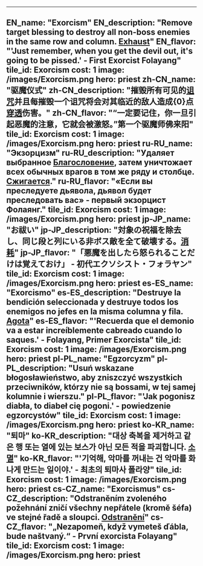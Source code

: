 ---

EN_name: "Exorcism"
EN_description: "Remove target blessing to destroy all non-boss enemies in the same row and column. <u>Exhaust</u>"
EN_flavor: "'Just remember, when you get the devil out, it's going to be pissed.' - First Exorcist Folayang"
tile_id: Exorcism
cost: 1
image: /images/Exorcism.png
hero: priest
zh-CN_name: "驱魔仪式"
zh-CN_description: "摧毁所有可见的<u>诅咒</u>并且每摧毁一个诅咒将会对其临近的敌人造成{0}点<u>穿透</u>伤害。"
zh-CN_flavor: "“一定要记住，你一旦引起恶魔的注意，它就会被激怒。”第一个驱魔师佛来阳"
tile_id: Exorcism
cost: 1
image: /images/Exorcism.png
hero: priest
ru-RU_name: "Экзорцизм"
ru-RU_description: "Удаляет выбранное <u>Благословение</u>, затем уничтожает всех обычных врагов в том же ряду и столбце. <u>Сжигается</u>."
ru-RU_flavor: "«Если вы преследуете дьявола, дьявол будет преследовать вас» - первый экзорцист Фолаянг."
tile_id: Exorcism
cost: 1
image: /images/Exorcism.png
hero: priest
jp-JP_name: "お祓い"
jp-JP_description: "対象の祝福を除去し、同じ段と列にいる非ボス敵を全て破壊する。<u>消耗</u>"
jp-JP_flavor: "「悪魔を出したら怒られることだけは覚えておけ」 - 初代エクソシスト・フォラヤン"
tile_id: Exorcism
cost: 1
image: /images/Exorcism.png
hero: priest
es-ES_name: "Exorcismo"
es-ES_description: "Destruye la bendición seleccionada y destruye todos los enemigos no jefes en la misma columna y fila. <u>Agota</u>"
es-ES_flavor: "'Recuerda que el demonio va a estar increíblemente cabreado cuando lo saques.' - Folayang, Primer Exorcista"
tile_id: Exorcism
cost: 1
image: /images/Exorcism.png
hero: priest
pl-PL_name: "Egzorcyzm"
pl-PL_description: "Usuń wskazane błogosławieństwo, aby zniszczyć wszystkich przeciwników, którzy nie są bossami, w tej samej kolumnie i wierszu."
pl-PL_flavor: "'Jak pogonisz diabła, to diabeł cię pogoni.' - powiedzenie egzorcystów"
tile_id: Exorcism
cost: 1
image: /images/Exorcism.png
hero: priest
ko-KR_name: "퇴마"
ko-KR_description: "대상 축복을 제거하고 같은 행 또는 열에 있는 보스가 아닌 모든 적을 파괴합니다. <u>소멸</u>"
ko-KR_flavor: "'기억해, 악마를 꺼내는 건 악마를 화나게 만드는 일이야.' - 최초의 퇴마사 폴라양"
tile_id: Exorcism
cost: 1
image: /images/Exorcism.png
hero: priest
cs-CZ_name: "Exorcismus"
cs-CZ_description: "Odstraněním zvoleného požehnání zničí všechny nepřátele (kromě šéfa) ve stejné řadě a sloupci. <u>Odstranění</u>"
cs-CZ_flavor: "„Nezapomeň, když vymeteš ďábla, bude naštvaný.“ - První exorcista Folayang"
tile_id: Exorcism
cost: 1
image: /images/Exorcism.png
hero: priest
---